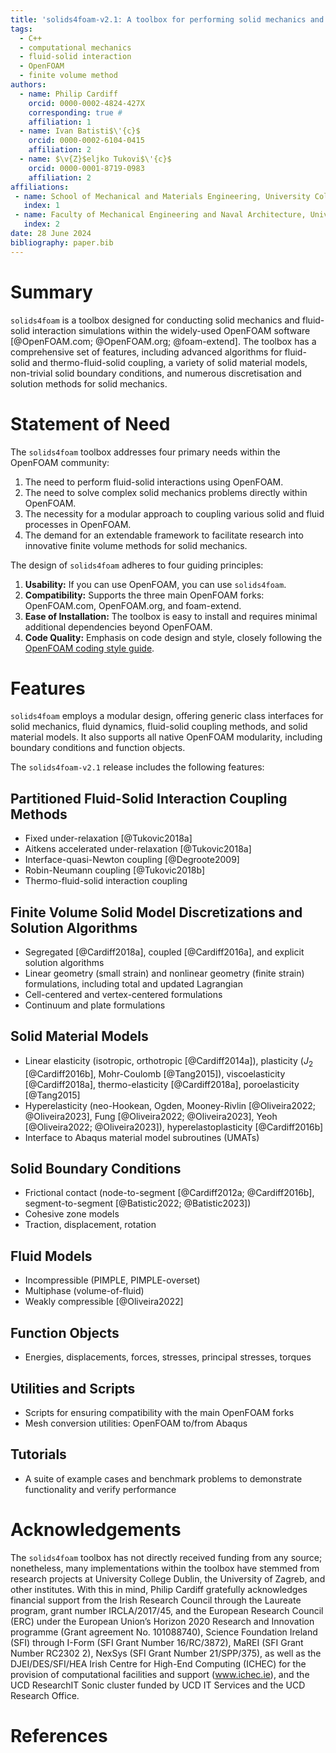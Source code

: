 ```yaml
---
title: 'solids4foam-v2.1: A toolbox for performing solid mechanics and fluid-solid interaction simulations in OpenFOAM'
tags:
  - C++
  - computational mechanics
  - fluid-solid interaction
  - OpenFOAM
  - finite volume method
authors:
  - name: Philip Cardiff
    orcid: 0000-0002-4824-427X
    corresponding: true #
    affiliation: 1
  - name: Ivan Batisti$\'{c}$
    orcid: 0000-0002-6104-0415
    affiliation: 2
  - name: $\v{Z}$eljko Tukovi$\'{c}$
    orcid: 0000-0001-8719-0983
    affiliation: 2
affiliations:
 - name: School of Mechanical and Materials Engineering, University College Dublin, Dublin, Ireland
   index: 1
 - name: Faculty of Mechanical Engineering and Naval Architecture, University of Zagreb, Zagreb, Croatia
   index: 2
date: 28 June 2024
bibliography: paper.bib
---
```


# Summary

`solids4foam` is a toolbox designed for conducting solid mechanics and fluid-solid interaction simulations within the widely-used OpenFOAM software [@OpenFOAM.com; @OpenFOAM.org; @foam-extend]. The toolbox has a comprehensive set of features, including advanced algorithms for fluid-solid and thermo-fluid-solid coupling, a variety of solid material models, non-trivial solid boundary conditions, and numerous discretisation and solution methods for solid mechanics.


# Statement of Need

The `solids4foam` toolbox addresses four primary needs within the OpenFOAM community:

1. The need to perform fluid-solid interactions using OpenFOAM.
2. The need to solve complex solid mechanics problems directly within OpenFOAM.
3. The necessity for a modular approach to coupling various solid and fluid processes in OpenFOAM.
4. The demand for an extendable framework to facilitate research into innovative finite volume methods for solid mechanics.

The design of `solids4foam` adheres to four guiding principles:

1. **Usability:** If you can use OpenFOAM, you can use `solids4foam`.
2. **Compatibility:** Supports the three main OpenFOAM forks: OpenFOAM.com, OpenFOAM.org, and foam-extend.
3. **Ease of Installation:** The toolbox is easy to install and requires minimal additional dependencies beyond OpenFOAM.
4. **Code Quality:** Emphasis on code design and style, closely following the [OpenFOAM coding style guide](https://openfoam.org/dev/coding-style-guide).


# Features

`solids4foam` employs a modular design, offering generic class interfaces for solid mechanics, fluid dynamics, fluid-solid coupling methods, and solid material models. It also supports all native OpenFOAM modularity, including boundary conditions and function objects.

The `solids4foam-v2.1` release includes the following features:

## Partitioned Fluid-Solid Interaction Coupling Methods

- Fixed under-relaxation [@Tukovic2018a]
- Aitkens accelerated under-relaxation [@Tukovic2018a]
- Interface-quasi-Newton coupling [@Degroote2009]
- Robin-Neumann coupling [@Tukovic2018b]
- Thermo-fluid-solid interaction coupling

## Finite Volume Solid Model Discretizations and Solution Algorithms

- Segregated [@Cardiff2018a], coupled [@Cardiff2016a], and explicit solution algorithms
- Linear geometry (small strain) and nonlinear geometry (finite strain) formulations, including total and updated Lagrangian
- Cell-centered and vertex-centered formulations
- Continuum and plate formulations

## Solid Material Models

- Linear elasticity (isotropic, orthotropic [@Cardiff2014a]), plasticity ($J_2$ [@Cardiff2016b], Mohr-Coulomb [@Tang2015]), viscoelasticity [@Cardiff2018a], thermo-elasticity [@Cardiff2018a], poroelasticity [@Tang2015]
- Hyperelasticity (neo-Hookean, Ogden, Mooney-Rivlin [@Oliveira2022; @Oliveira2023], Fung [@Oliveira2022; @Oliveira2023], Yeoh [@Oliveira2022; @Oliveira2023]), hyperelastoplasticity [@Cardiff2016b]
- Interface to Abaqus material model subroutines (UMATs)

## Solid Boundary Conditions

- Frictional contact (node-to-segment [@Cardiff2012a; @Cardiff2016b], segment-to-segment [@Batistic2022; @Batistic2023])
- Cohesive zone models
- Traction, displacement, rotation

## Fluid Models

- Incompressible (PIMPLE, PIMPLE-overset)
- Multiphase (volume-of-fluid)
- Weakly compressible [@Oliveira2022]

## Function Objects

- Energies, displacements, forces, stresses, principal stresses, torques

## Utilities and Scripts

- Scripts for ensuring compatibility with the main OpenFOAM forks
- Mesh conversion utilities: OpenFOAM to/from Abaqus

## Tutorials

- A suite of example cases and benchmark problems to demonstrate functionality and verify performance


# Acknowledgements

The `solids4foam` toolbox has not directly received funding from any source; nonetheless, many implementations within the toolbox have stemmed from research projects at University College Dublin, the University of Zagreb, and other institutes. With this in mind, Philip Cardiff gratefully acknowledges financial support from the Irish Research Council through the Laureate program, grant number IRCLA/2017/45, and the European Research Council (ERC) under the European Union’s Horizon 2020 Research and Innovation programme (Grant agreement No. 101088740), Science Foundation Ireland (SFI) through I-Form (SFI Grant Number 16/RC/3872), MaREI (SFI Grant Number RC2302 2), NexSys (SFI Grant Number 21/SPP/375), as well as the DJEI/DES/SFI/HEA Irish Centre for High-End Computing (ICHEC) for the provision of computational facilities and support (www.ichec.ie), and the UCD ResearchIT Sonic cluster funded by UCD IT Services and the UCD Research Office.


# References